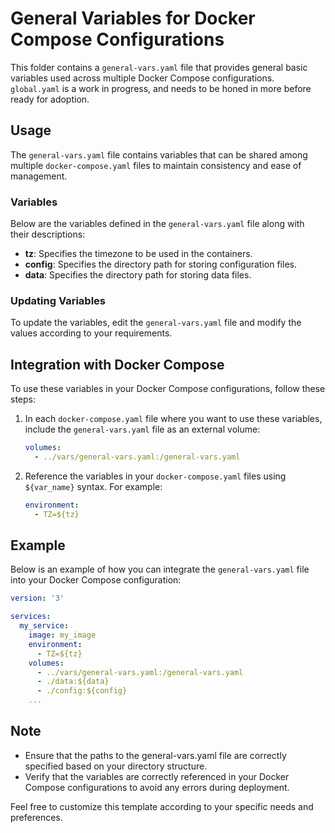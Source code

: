 # General Variables for Docker Compose Configurations

This folder contains a `general-vars.yaml` file that provides general basic variables used across multiple Docker Compose configurations. `global.yaml` is a work in progress, and needs to be honed in more before ready for adoption.

## Usage

The `general-vars.yaml` file contains variables that can be shared among multiple `docker-compose.yaml` files to maintain consistency and ease of management.

### Variables

Below are the variables defined in the `general-vars.yaml` file along with their descriptions:

- **tz**: Specifies the timezone to be used in the containers.
- **config**: Specifies the directory path for storing configuration files.
- **data**: Specifies the directory path for storing data files.

### Updating Variables

To update the variables, edit the `general-vars.yaml` file and modify the values according to your requirements.

## Integration with Docker Compose

To use these variables in your Docker Compose configurations, follow these steps:

1. In each `docker-compose.yaml` file where you want to use these variables, include the `general-vars.yaml` file as an external volume:

    ```yaml
    volumes:
      - ../vars/general-vars.yaml:/general-vars.yaml
    ```

2. Reference the variables in your `docker-compose.yaml` files using `${var_name}` syntax. For example:

    ```yaml
    environment:
      - TZ=${tz}
    ```

## Example

Below is an example of how you can integrate the `general-vars.yaml` file into your Docker Compose configuration:

```yaml
version: '3'

services:
  my_service:
    image: my_image
    environment:
      - TZ=${tz}
    volumes:
      - ../vars/general-vars.yaml:/general-vars.yaml
      - ./data:${data}
      - ./config:${config}
    ...
```

## Note

- Ensure that the paths to the general-vars.yaml file are correctly specified based on your directory structure.
- Verify that the variables are correctly referenced in your Docker Compose configurations to avoid any errors during deployment.

Feel free to customize this template according to your specific needs and preferences.
